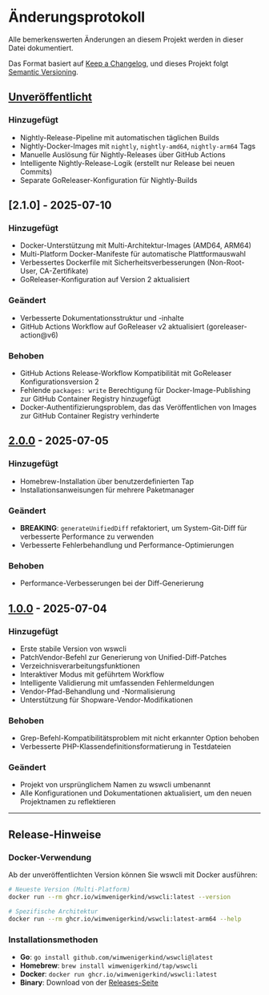 # Änderungsprotokoll

Alle bemerkenswerten Änderungen an diesem Projekt werden in dieser Datei dokumentiert.

Das Format basiert auf [Keep a Changelog](https://keepachangelog.com/en/1.0.0/),
und dieses Projekt folgt [Semantic Versioning](https://semver.org/spec/v2.0.0.html).

## [Unveröffentlicht]

### Hinzugefügt
- Nightly-Release-Pipeline mit automatischen täglichen Builds
- Nightly-Docker-Images mit `nightly`, `nightly-amd64`, `nightly-arm64` Tags
- Manuelle Auslösung für Nightly-Releases über GitHub Actions
- Intelligente Nightly-Release-Logik (erstellt nur Release bei neuen Commits)
- Separate GoReleaser-Konfiguration für Nightly-Builds

## [2.1.0] - 2025-07-10

### Hinzugefügt
- Docker-Unterstützung mit Multi-Architektur-Images (AMD64, ARM64)
- Multi-Platform Docker-Manifeste für automatische Plattformauswahl
- Verbessertes Dockerfile mit Sicherheitsverbesserungen (Non-Root-User, CA-Zertifikate)
- GoReleaser-Konfiguration auf Version 2 aktualisiert

### Geändert
- Verbesserte Dokumentationsstruktur und -inhalte
- GitHub Actions Workflow auf GoReleaser v2 aktualisiert (goreleaser-action@v6)

### Behoben
- GitHub Actions Release-Workflow Kompatibilität mit GoReleaser Konfigurationsversion 2
- Fehlende `packages: write` Berechtigung für Docker-Image-Publishing zur GitHub Container Registry hinzugefügt
- Docker-Authentifizierungsproblem, das das Veröffentlichen von Images zur GitHub Container Registry verhinderte

## [2.0.0] - 2025-07-05

### Hinzugefügt
- Homebrew-Installation über benutzerdefinierten Tap
- Installationsanweisungen für mehrere Paketmanager

### Geändert
- **BREAKING**: `generateUnifiedDiff` refaktoriert, um System-Git-Diff für verbesserte Performance zu verwenden
- Verbesserte Fehlerbehandlung und Performance-Optimierungen

### Behoben
- Performance-Verbesserungen bei der Diff-Generierung

## [1.0.0] - 2025-07-04

### Hinzugefügt
- Erste stabile Version von wswcli
- PatchVendor-Befehl zur Generierung von Unified-Diff-Patches
- Verzeichnisverarbeitungsfunktionen
- Interaktiver Modus mit geführtem Workflow
- Intelligente Validierung mit umfassenden Fehlermeldungen
- Vendor-Pfad-Behandlung und -Normalisierung
- Unterstützung für Shopware-Vendor-Modifikationen

### Behoben
- Grep-Befehl-Kompatibilitätsproblem mit nicht erkannter Option behoben
- Verbesserte PHP-Klassendefinitionsformatierung in Testdateien

### Geändert
- Projekt von ursprünglichem Namen zu wswcli umbenannt
- Alle Konfigurationen und Dokumentationen aktualisiert, um den neuen Projektnamen zu reflektieren

---

## Release-Hinweise

### Docker-Verwendung
Ab der unveröffentlichten Version können Sie wswcli mit Docker ausführen:

```bash
# Neueste Version (Multi-Platform)
docker run --rm ghcr.io/wimwenigerkind/wswcli:latest --version

# Spezifische Architektur
docker run --rm ghcr.io/wimwenigerkind/wswcli:latest-arm64 --help
```

### Installationsmethoden
- **Go**: `go install github.com/wimwenigerkind/wswcli@latest`
- **Homebrew**: `brew install wimwenigerkind/tap/wswcli`
- **Docker**: `docker run ghcr.io/wimwenigerkind/wswcli:latest`
- **Binary**: Download von der [Releases-Seite](https://github.com/wimwenigerkind/wswcli/releases)

[Unveröffentlicht]: https://github.com/wimwenigerkind/wswcli/compare/v2.0.0...HEAD
[2.0.0]: https://github.com/wimwenigerkind/wswcli/compare/v1.0.0...v2.0.0
[1.0.0]: https://github.com/wimwenigerkind/wswcli/releases/tag/v1.0.0